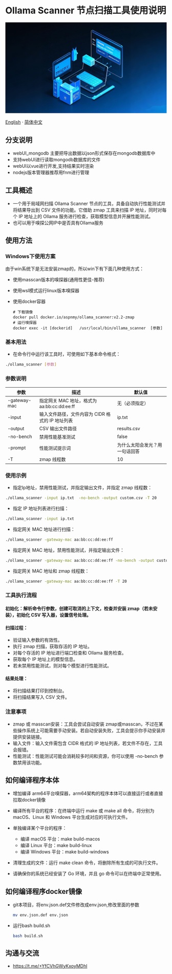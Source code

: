 # Ollama Scanner 节点扫描工具使用说明

![Ollama Scanner](images/README/1739551751297.png)

[English](README_en.md) · [简体中文](README.md)

## 分支说明

- webUI_mongodb 主要把导出数据以json形式保存在mongodb数据库中
- 支持webUI进行读取mongodb数据库的文件
- webUI以vue进行开发,支持结果实时渲染
- nodejs版本管理器推荐用fnm进行管理

## 工具概述

- 一个用于局域网扫描 Ollama Scanner 节点的工具，具备自动执行性能测试并将结果导出到 CSV 文件的功能。它借助 zmap 工具来扫描 IP 地址，同时对每个 IP 地址上的 Ollama 服务进行检查，获取模型信息并开展性能测试。
- 也可以用于嗅探公网IP中是否具有Ollama服务

## 使用方法

### Windows下使用方案

由于win系统下是无法安装zmap的，所以win下有下面几种使用方式：

- 使用masscan版本的嗅探器(通用性更佳-推荐)
- 使用wsl模式运行linux版本嗅探器
- 使用docker容器

  ```docker
  # 下载镜像
  docker pull docker.io/aspnmy/ollama_scanner:v2.2-zmap
  # 运行嗅探器
  docker exec -it [dockerid]   /usr/local/bin/ollama_scanner  [参数]
  ```

### 基本用法

- 在命令行中运行该工具时，可使用如下基本命令格式：

```bash
./ollama_scanner [参数]
```

### 参数说明


| 参数         | 描述                                             | 默认值                         |
| ------------ | ------------------------------------------------ | ------------------------------ |
| -gateway-mac | 指定网关 MAC 地址，格式为 aa:bb:cc:dd:ee:ff      | 无（必须指定）                 |
| -input       | 输入文件路径，文件内容为 CIDR 格式的 IP 地址列表 | ip.txt                         |
| -output      | CSV 输出文件路径                                 | results.csv                    |
| -no-bench    | 禁用性能基准测试                                 | false                          |
| -prompt      | 性能测试提示词                                   | 为什么太阳会发光？用一句话回答 |
| -T           | zmap 线程数                                      | 10                             |

### 使用示例

- 指定Ip地址，禁用性能测试，并指定输出文件，并指定 zmap 线程数：

```bash
./ollama_scanner -input ip.txt  -no-bench -output custom.csv -T 20
```

- 指定 IP 地址列表进行扫描：

```bash
./ollama_scanner -input ip.txt
```

- 指定网关 MAC 地址进行扫描：

```bash
./ollama_scanner -gateway-mac aa:bb:cc:dd:ee:ff
```

- 指定网关 MAC 地址，禁用性能测试，并指定输出文件：

```bash
./ollama_scanner -gateway-mac aa:bb:cc:dd:ee:ff -no-bench -output custom.csv
```

- 指定网关 MAC 地址和 zmap 线程数：

```bash
./ollama_scanner -gateway-mac aa:bb:cc:dd:ee:ff -T 20
```

### 工具执行流程

#### 初始化：解析命令行参数，创建可取消的上下文，检查并安装 zmap（若未安装），初始化 CSV 写入器，设置信号处理。

#### 扫描过程：

- 验证输入参数的有效性。
- 执行 zmap 扫描，获取存活的 IP 地址。
- 对每个存活的 IP 地址进行端口检查和 Ollama 服务检查。
- 获取每个 IP 地址上的模型信息。
- 若未禁用性能测试，则对每个模型进行性能测试。

#### 结果处理：

- 将扫描结果打印到控制台。
- 将扫描结果写入 CSV 文件。

### 注意事项

- zmap 或 masscan安装：工具会尝试自动安装 zmap或masscan，不过在某些操作系统上可能需要手动安装。若自动安装失败，工具会提示你手动安装并提供安装链接。
- 输入文件：输入文件需包含 CIDR 格式的 IP 地址列表，若文件不存在，工具会报错。
- 性能测试：性能测试可能会消耗较多时间和资源，你可以使用 -no-bench 参数禁用该功能。

## 如何编译程序本体

- 增加编译 arm64平台嗅探器，arm64架构的程序本体可以直接运行或者直接拉取docker镜像
- 编译所有平台的程序：在终端中运行 make 或 make all 命令，将分别为 macOS、Linux 和 Windows 平台生成对应的可执行文件。
- 单独编译某个平台的程序：

  - 编译 macOS 平台：make build-macos
  - 编译 Linux 平台：make build-linux
  - 编译 Windows 平台：make build-windows
- 清理生成的文件：运行 make clean 命令，将删除所有生成的可执行文件。
- 请确保你的系统已经安装了 Go 环境，并且 go 命令可以在终端中正常使用。

## 如何编译程序docker镜像

- git本项目，将env.json.def文件修改成env.json,修改里面的参数

  ```bash
  mv env.json.def env.json
  ```
- 运行bash build.sh

  ```bash
  bash build.sh
  ```

## 沟通与交流

- https://t.me/+YfCVhGWyKxoyMDhl
